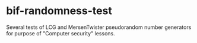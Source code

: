 # bif-randomness-test
Several tests of LCG and MersenTwister pseudorandom number generators for purpose of "Computer security" lessons.
